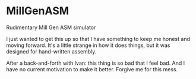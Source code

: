# MillGenASM
Rudimentary Mill Gen ASM simulator

I just wanted to get this up so that I have something to keep me honest and moving forward. It's a little strange in how it does things, but it was designed for hand-written assembly.

After a back-and-forth with Ivan: this thing is so bad that I feel bad. And I have no current motivation to make it better. Forgive me for this mess.
